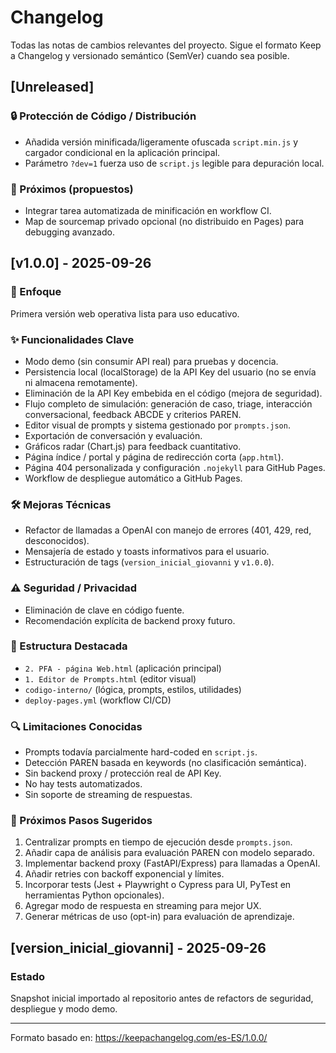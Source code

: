 # Changelog

Todas las notas de cambios relevantes del proyecto. Sigue el formato Keep a Changelog y versionado semántico (SemVer) cuando sea posible.

## [Unreleased]

### 🔒 Protección de Código / Distribución

- Añadida versión minificada/ligeramente ofuscada `script.min.js` y cargador condicional en la aplicación principal.
- Parámetro `?dev=1` fuerza uso de `script.js` legible para depuración local.

### 🧪 Próximos (propuestos)

- Integrar tarea automatizada de minificación en workflow CI.
- Map de sourcemap privado opcional (no distribuido en Pages) para debugging avanzado.

## [v1.0.0] - 2025-09-26

### 🎯 Enfoque

Primera versión web operativa lista para uso educativo.

### ✨ Funcionalidades Clave

- Modo demo (sin consumir API real) para pruebas y docencia.
- Persistencia local (localStorage) de la API Key del usuario (no se envía ni almacena remotamente).
- Eliminación de la API Key embebida en el código (mejora de seguridad).
- Flujo completo de simulación: generación de caso, triage, interacción conversacional, feedback ABCDE y criterios PAREN.
- Editor visual de prompts y sistema gestionado por `prompts.json`.
- Exportación de conversación y evaluación.
- Gráficos radar (Chart.js) para feedback cuantitativo.
- Página índice / portal y página de redirección corta (`app.html`).
- Página 404 personalizada y configuración `.nojekyll` para GitHub Pages.
- Workflow de despliegue automático a GitHub Pages.

### 🛠️ Mejoras Técnicas

- Refactor de llamadas a OpenAI con manejo de errores (401, 429, red, desconocidos).
- Mensajería de estado y toasts informativos para el usuario.
- Estructuración de tags (`version_inicial_giovanni` y `v1.0.0`).

### ⚠️ Seguridad / Privacidad

- Eliminación de clave en código fuente.
- Recomendación explícita de backend proxy futuro.

### 📂 Estructura Destacada

- `2. PFA - página Web.html` (aplicación principal)
- `1. Editor de Prompts.html` (editor visual)
- `codigo-interno/` (lógica, prompts, estilos, utilidades)
- `deploy-pages.yml` (workflow CI/CD)

### 🔍 Limitaciones Conocidas

- Prompts todavía parcialmente hard-coded en `script.js`.
- Detección PAREN basada en keywords (no clasificación semántica).
- Sin backend proxy / protección real de API Key.
- No hay tests automatizados.
- Sin soporte de streaming de respuestas.

### 🚀 Próximos Pasos Sugeridos

1. Centralizar prompts en tiempo de ejecución desde `prompts.json`.
2. Añadir capa de análisis para evaluación PAREN con modelo separado.
3. Implementar backend proxy (FastAPI/Express) para llamadas a OpenAI.
4. Añadir retries con backoff exponencial y límites.
5. Incorporar tests (Jest + Playwright o Cypress para UI, PyTest en herramientas Python opcionales).
6. Agregar modo de respuesta en streaming para mejor UX.
7. Generar métricas de uso (opt-in) para evaluación de aprendizaje.

## [version_inicial_giovanni] - 2025-09-26

### Estado

Snapshot inicial importado al repositorio antes de refactors de seguridad, despliegue y modo demo.

---

Formato basado en: <https://keepachangelog.com/es-ES/1.0.0/>
